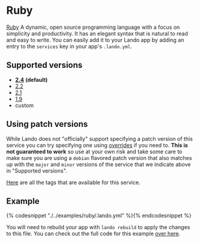 Ruby
====

[Ruby](https://www.ruby-lang.org/en/) A dynamic, open source programming language with a focus on simplicity and productivity. It has an elegant syntax that is natural to read and easy to write. You can easily add it to your Lando app by adding an entry to the `services` key in your app's `.lando.yml`.

Supported versions
------------------

*   **[2.4](https://hub.docker.com/r/_/ruby/)** **(default)**
*   [2.2](https://hub.docker.com/r/_/ruby/)
*   [2.1](https://hub.docker.com/r/_/ruby/)
*   [1.9](https://hub.docker.com/r/_/ruby/)
*   custom

Using patch versions
--------------------

While Lando does not "officially" support specifying a patch version of this service you can try specifying one using [overrides](https://docs.devwithlando.io/config/advanced.html#overriding-with-docker-compose) if you need to. **This is not guaranteed to work** so use at your own risk and take some care to make sure you are using a `debian` flavored patch version that also matches up with the `major` and `minor` versions of the service that we indicate above in "Supported versions".

[Here](https://hub.docker.com/r/library/ruby/tags/) are all the tags that are available for this service.

Example
-------

{% codesnippet "./../examples/ruby/.lando.yml" %}{% endcodesnippet %}

You will need to rebuild your app with `lando rebuild` to apply the changes to this file. You can check out the full code for this example [over here](https://github.com/lando/lando/tree/master/examples/ruby).
